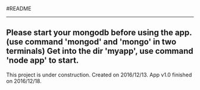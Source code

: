 #README

-------
Please start your mongodb before using the app.(use command 'mongod' and 'mongo' in two terminals)
Get into the dir 'myapp', use command 'node app' to start.
-------
This project is under construction. Created on 2016/12/13.
App v1.0 finished on 2016/12/18.
